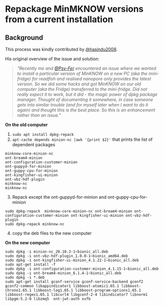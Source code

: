 # Repackage MinMKNOW versions from a current installation

## Background

This process was kindly contributed by [@hasindu2008](https://github.com/hasindu2008).

His original overview of the issue and solution:

> _"Recently me and [@Psy-Fer](https://github.com/Psy-Fer) encountered an issue where we wanted to install a particular version of MinKNOW on a new PC (aka the mini-fridge) for readfish and realised nanopore only provides the latest version. So we did some hacks and got MinKNOW on our old computer (aka the Fridge) transferred to the mini-fridge. Did not really expect it to work,  but it did - the magic power of dpkg package manager. Thought of documenting it somewhere, in case someone gets into similar trouble (and for myself later when I want to do it again) and thought this is the best place. So this is an enhancement rather than an issue."_

**On the old computer** 

1. `sudo apt install dpkg-repack`
2.  `apt-cache depends minion-nc |awk '{print $2}'` that prints the list of dependent packages

```
minknow-core-minion-nc
ont-bream4-minion
ont-configuration-customer-minion
ont-guppyd-for-minion
ont-guppy-cpu-for-minion
ont-kingfisher-ui-minion
ont-vbz-hdf-plugin
minknow-nc
minknow-nc
```

3.  Repack except the ont-guppyd-for-minion and ont-guppy-cpu-for-minion 

```
sudo dpkg-repack  minknow-core-minion-nc ont-bream4-minion ont-configuration-customer-minion ont-kingfisher-ui-minion ont-vbz-hdf-plugin
sudo dpkg-repack minknow-nc
```

4. copy the deb files to the new computer

**On the new computer** 

```
sudo dpkg -i minion-nc_20.10.3-1~bionic_all.deb
sudo dpkg -i ont-vbz-hdf-plugin_1.0.0-1~bionic_amd64.deb
sudo dpkg -i ont-kingfisher-ui-minion_4.1.22-1~bionic_all.deb
sudo apt-get install -f
sudo dpkg -i ont-configuration-customer-minion_4.1.15-1~bionic_all.deb
sudo dpkg -i ont-bream4-minion_6.1.4-1~bionic_all.deb
sudo dpkg -i *.deb
sudo apt-get install gconf-service gconf-service-backend gconf2 gconf2-common libappindicator1 libboost-atomic1.65.1 libboost-chrono1.65.1 libboost-log1.65.1 libboost-program-options1.65.1 libboost-regex1.65.1 libcurl4 libgconf-2-4 libindicator7 libnorm1 libpgm-5.2-0 libzmq5  ont-jwt-auth xvfb
```


